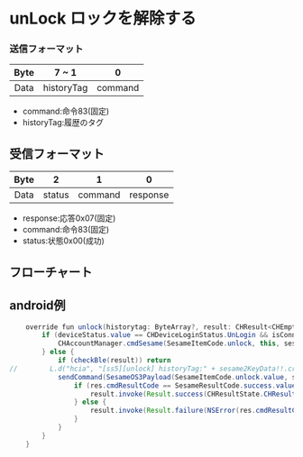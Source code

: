 # unLock ロックを解除する

### 送信フォーマット
| Byte | 7 ~ 1 | 0 |
|:----:|:----:|:----:|
| Data | historyTag|  command |
- command:命令83(固定)
- historyTag:履歴のタグ

## 受信フォーマット
| Byte | 2 | 1 | 0 |  
|:----:|:----:|:----:|:----:|
| Data | status | command | response  |  
- response:応答0x07(固定)
- command:命令83(固定)
- status:状態0x00(成功)
## フローチャート
<!-- ![v](unlock.svg) -->





## android例
``` java
    override fun unlock(historytag: ByteArray?, result: CHResult<CHEmpty>) {
        if (deviceStatus.value == CHDeviceLoginStatus.UnLogin && isConnectedByWM2) {
            CHAccountManager.cmdSesame(SesameItemCode.unlock, this, sesame2KeyData!!.hisTagC(historytag), result)
        } else {
            if (checkBle(result)) return
//        L.d("hcia", "[ss5][unlock] historyTag:" + sesame2KeyData!!.createHistagV2(historyTag).toHexString())
            sendCommand(SesameOS3Payload(SesameItemCode.unlock.value, sesame2KeyData!!.createHistagV2(historytag)), DeviceSegmentType.cipher) { res ->
                if (res.cmdResultCode == SesameResultCode.success.value) {
                    result.invoke(Result.success(CHResultState.CHResultStateBLE(CHEmpty())))
                } else {
                    result.invoke(Result.failure(NSError(res.cmdResultCode.toString(), "CBCentralManager", res.cmdResultCode.toInt())))
                }
            }
        }
    }
```
